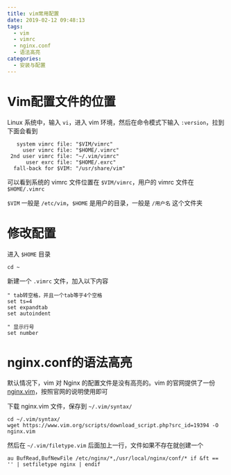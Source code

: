 ```yaml
---
title: vim常用配置
date: 2019-02-12 09:48:13
tags:
  - vim
  - vimrc
  - nginx.conf
  - 语法高亮
categories:
  - 安装与配置
---
```


# Vim配置文件的位置

Linux 系统中，输入 `vi`，进入 vim 环境，然后在命令模式下输入 `:version`，拉到下面会看到

```
   system vimrc file: "$VIM/vimrc"
     user vimrc file: "$HOME/.vimrc"
 2nd user vimrc file: "~/.vim/vimrc"
      user exrc file: "$HOME/.exrc"
  fall-back for $VIM: "/usr/share/vim"
```

可以看到系统的 vimrc 文件位置在 `$VIM/vimrc`，用户的 vimrc 文件在 `$HOME/.vimrc`

<!-- more -->

`$VIM` 一般是 `/etc/vim`，`$HOME` 是用户的目录，一般是 `/用户名` 这个文件夹

# 修改配置

进入 `$HOME` 目录

```
cd ~
```

新建一个 `.vimrc` 文件，加入以下内容

```
" tab转空格，并且一个tab等于4个空格
set ts=4
set expandtab
set autoindent

" 显示行号
set number
```

# nginx.conf的语法高亮

默认情况下，vim 对 Nginx 的配置文件是没有高亮的。vim 的官网提供了一份 [nginx.vim](https://www.vim.org/scripts/script.php?script_id=1886)，按照官网的说明使用即可

下载 nginx.vim 文件，保存到 `~/.vim/syntax/`

```
cd ~/.vim/syntax/
wget https://www.vim.org/scripts/download_script.php?src_id=19394 -O nginx.vim
```

然后在 `~/.vim/filetype.vim` 后面加上一行，文件如果不存在就创建一个

```
au BufRead,BufNewFile /etc/nginx/*,/usr/local/nginx/conf/* if &ft == '' | setfiletype nginx | endif 
```